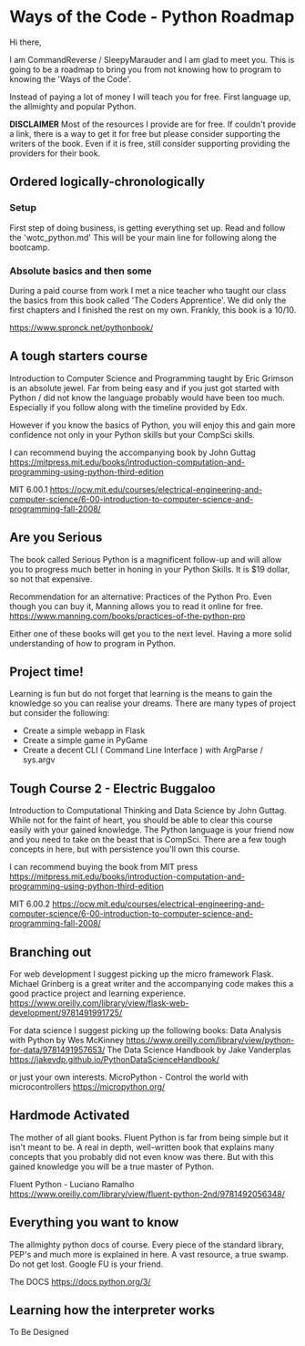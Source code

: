 # Ways of the Code - Python Roadmap

Hi there, 

I am CommandReverse / SleepyMarauder and I am glad to meet you.
This is going to be a roadmap to bring you from not knowing how to program to knowing the 'Ways of the Code'.

Instead of paying a lot of money I will teach you for free.
First language up, the allmighty and popular Python.

__DISCLAIMER__
Most of the resources I provide are for free.
If couldn't provide a link, there is a way to get it for free but please consider supporting the writers of the book.
Even if it is free, still consider supporting providing the providers for their book.

## Ordered logically-chronologically

### Setup

First step of doing business, is getting everything set up.
Read and follow the 'wotc_python.md' 
This will be your main line for following along the bootcamp.

### Absolute basics and then some

During a paid course from work I met a nice teacher who taught our class the basics from this book called 'The Coders Apprentice'.
We did only the first chapters and I finished the rest on my own. Frankly, this book is a 10/10.

https://www.spronck.net/pythonbook/

## A tough starters course

Introduction to Computer Science and Programming taught by Eric Grimson is an absolute jewel.
Far from being easy and if you just got started with Python / did not know the language probably would have been too much.
Especially if you follow along with the timeline provided by Edx.

However if you know the basics of Python, you will enjoy this and gain more confidence not only in your Python skills but your CompSci skills.

I can recommend buying the accompanying book by John Guttag
https://mitpress.mit.edu/books/introduction-computation-and-programming-using-python-third-edition

MIT 6.00.1
https://ocw.mit.edu/courses/electrical-engineering-and-computer-science/6-00-introduction-to-computer-science-and-programming-fall-2008/

## Are you Serious

The book called Serious Python is a magnificent follow-up and will allow you to progress much better in honing in your Python Skills.
It is $19 dollar, so not that expensive.

Recommendation for an alternative:
Practices of the Python Pro.
Even though you can buy it, Manning allows you to read it online for free.
https://www.manning.com/books/practices-of-the-python-pro

Either one of these books will get you to the next level. Having a more solid understanding of how to program in Python.

## Project time!

Learning is fun but do not forget that learning is the means to gain the knowledge so you can realise your dreams.
There are many types of project but consider the following:
- Create a simple webapp in Flask
- Create a simple game in PyGame
- Create a decent CLI ( Command Line Interface ) with ArgParse / sys.argv

## Tough Course 2 - Electric Buggaloo

Introduction to Computational Thinking and Data Science by John Guttag.
While not for the faint of heart, you should be able to clear this course easily with your gained knowledge.
The Python language is your friend now and you need to take on the beast that is CompSci.
There are a few tough concepts in here, but with persistence you'll own this course.

I can recommend buying the book from MIT press
https://mitpress.mit.edu/books/introduction-computation-and-programming-using-python-third-edition 

MIT 6.00.2
https://ocw.mit.edu/courses/electrical-engineering-and-computer-science/6-00-introduction-to-computer-science-and-programming-fall-2008/

## Branching out

For web development I suggest picking up the micro framework Flask.
Michael Grinberg is a great writer and the accompanying code makes this a good practice project and learning experience.
https://www.oreilly.com/library/view/flask-web-development/9781491991725/

For data science I suggest picking up the following books:
Data Analysis with Python by Wes McKinney
https://www.oreilly.com/library/view/python-for-data/9781491957653/
The Data Science Handbook by Jake Vanderplas
https://jakevdp.github.io/PythonDataScienceHandbook/

or just your own interests.
MicroPython - Control the world with microcontrollers
https://micropython.org/

## Hardmode Activated

The mother of all giant books.
Fluent Python is far from being simple but it isn't meant to be.
A real in depth, well-written book that explains many concepts that you probably did not even know was there.
But with this gained knowledge you will be a true master of Python.

Fluent Python - Luciano Ramalho
https://www.oreilly.com/library/view/fluent-python-2nd/9781492056348/

## Everything you want to know

The allmighty python docs of course.
Every piece of the standard library, PEP's and much more is explained in here.
A vast resource, a true swamp. Do not get lost. 
Google FU is your friend.

The DOCS
https://docs.python.org/3/

## Learning how the interpreter works

To Be Designed
